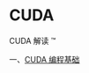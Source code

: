 # CUDA

CUDA 解读 ™️

一、[CUDA 编程基础](https://github.com/cvdong/CUDA/tree/main/CUDA%E7%BC%96%E7%A8%8B%E5%9F%BA%E7%A1%80)
